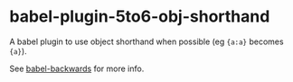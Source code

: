 # babel-plugin-5to6-obj-shorthand

A babel plugin to use object shorthand when possible (eg `{a:a}`
becomes `{a}`).

See
[babel-backwards](https://www.github.com/gpittarelli/babel-backwards)
for more info.
